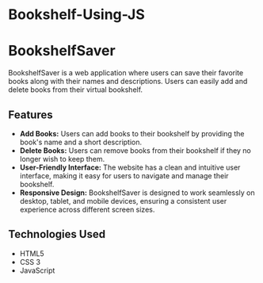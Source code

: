 # Bookshelf-Using-JS
# BookshelfSaver

BookshelfSaver is a web application where users can save their favorite books along with their names and descriptions. Users can easily add and delete books from their virtual bookshelf.

## Features

- **Add Books:** Users can add books to their bookshelf by providing the book's name and a short description.
- **Delete Books:** Users can remove books from their bookshelf if they no longer wish to keep them.
- **User-Friendly Interface:** The website has a clean and intuitive user interface, making it easy for users to navigate and manage their bookshelf.
- **Responsive Design:** BookshelfSaver is designed to work seamlessly on desktop, tablet, and mobile devices, ensuring a consistent user experience across different screen sizes.

## Technologies Used

- HTML5
- CSS 3
- JavaScript



